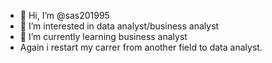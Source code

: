 - 👋 Hi, I’m @sas201995
- 👀 I’m interested in data analyst/business analyst
- 🌱 I’m currently learning business analyst
- Again i restart my carrer from another field to data analyst.

<!---
sas201995/sas201995 is a ✨ special ✨ repository because its `README.md` (this file) appears on your GitHub profile.
You can click the Preview link to take a look at your changes.
--->

